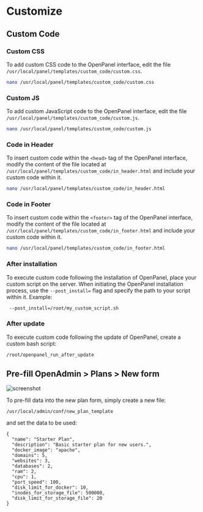 # Customize





## Custom Code


### Custom CSS

To add custom CSS code to the OpenPanel interface, edit the file `/usr/local/panel/templates/custom_code/custom.css`.

```bash
nano /usr/local/panel/templates/custom_code/custom.css
```

### Custom JS

To add custom JavaScript code to the OpenPanel interface, edit the file `/usr/local/panel/templates/custom_code/custom.js`.
```bash
nano /usr/local/panel/templates/custom_code/custom.js
```

### Code in Header

To insert custom code within the `<head>` tag of the OpenPanel interface, modify the content of the file located at `/usr/local/panel/templates/custom_code/in_header.html` and include your custom code within it.

```bash
nano /usr/local/panel/templates/custom_code/in_header.html
```

### Code in Footer

To insert custom code within the `<footer>` tag of the OpenPanel interface, modify the content of the file located at `/usr/local/panel/templates/custom_code/in_footer.html` and include your custom code within it.

```bash
nano /usr/local/panel/templates/custom_code/in_footer.html
```


### After installation

To execute custom code following the installation of OpenPanel, place your custom script on the server. When initiating the OpenPanel installation process, use the `--post_install=` flag and specify the path to your script within it.
Example:

```bash
 --post_install=/root/my_custom_script.sh
```

### After update

To execute custom code following the update of OpenPanel, create a custom bash script:

```bash
/root/openpanel_run_after_update
```

## Pre-fill **OpenAdmin > Plans > New** form

![screenshot](/prefill_plan_form.png)


To pre-fill data into the new plan form, simply create a new file:

```
/usr/local/admin/conf/new_plan_template
```

and set the data to be used:

```
{
  "name": "Starter Plan",
  "description": "Basic starter plan for new users.",
  "docker_image": "apache",
  "domains": 5,
  "websites": 3,
  "databases": 2,
  "ram": 2,
  "cpu": 1,
  "port_speed": 100,
  "disk_limit_for_docker": 10,
  "inodes_for_storage_file": 500000,
  "disk_limit_for_storage_file": 20
}

```
